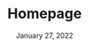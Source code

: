 ---
layout: proto/homepage
categories: [prototype, homepage]
title: Homepage
type: [prototype]
permalink: /prototype/homepage/
description: Homepage page
date: "January 27, 2022"
hero-image: /assets/customImages/homepage/hero-home-two.webp
large-image: /assets/customImages/homepage/EV_charging_station.webp
sub_one-image: /assets/customImages/homepage/bee_pollination.webp
sub_two-image: /assets/customImages/homepage/Iowa_wind.webp
highlight_one-image: /assets/customImages/homepage/greenOne.png
highlight_two-image: /assets/customImages/homepage/greenTwo.png
alert-info: Fourth National Climate Assessment Volume II -
alert-link: /link/to/report
alert-link-text: Read the Report
intro-text: Summary text to add in hero – 140 characters max – temp incididunt ut labore et dolore magna aliqua. Interdum velit euismod in pellentesque. Libero justo laoreet sit amet cursus.
resource-one: /assets/customImages/homepage/Blueheron_Montana.png
resource-two: /assets/customImages/homepage/GreenSeaTurtle.png
resource-three: /assets/customImages/homepage/Foreststewardship.png

body-text: Lorem ipsum dolor sit amet, consectetur adipiscing elit, sed do eiusmod tempor incididunt ut labore et dolore magna aliqua. Interdum velit euismod in pellentesque. Libero justo laoreet sit amet cursus. Purus semper eget duis at tellus. Nisl vel pretium lectus quam id leo in vitae turpis. Sed risus pretium quam vulputate dignissim suspendisse in. Lacinia quis vel eros donec ac. Neque volutpat ac tincidunt vitae semper quis lectus nulla at. Odio ut enim blandit volutpat. Sed pulvinar proin gravida hendrerit. Lorem ipsum dolor sit amet, consectetur adipiscing elit, sed do eiusmod tempor incididunt ut labore et dolore magna aliqua. Interdum velit euismod in pellentesque. Libero justo laoreet sit amet cursus. Purus semper eget duis at tellus. Nisl vel pretium lectus quam id leo in vitae turpis. Sed risus pretium quam vulputate dignissim suspendisse in. Lacinia quis vel eros donec ac. Neque volutpat ac tincidunt vitae semper quis lectus nulla at. Odio ut enim blandit volutpat. Sed pulvinar proin gravida hendrerit.
---